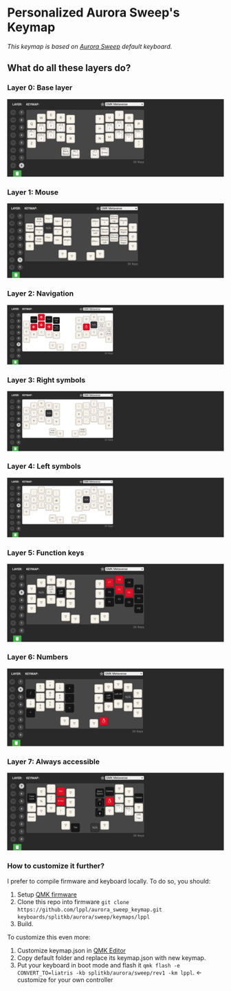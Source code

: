# Personalized Aurora Sweep's Keymap
_This keymap is based on [Aurora Sweep](https://github.com/qmk/qmk_firmware/tree/master/keyboards/splitkb/aurora/sweep/keymaps/default) default keyboard._

What do all these layers do?
----------------------------

### Layer 0: Base layer

![layer_0.png](img/layer_0.png)

### Layer 1: Mouse

![layer_1.png](img/layer_1.png)

### Layer 2: Navigation

![layer_2.png](img/layer_2.png)

### Layer 3: Right symbols

![layer_3.png](img/layer_3.png)

### Layer 4: Left symbols

![layer_4.png](img/layer_4.png)

### Layer 5: Function keys

![layer_5.png](img/layer_5.png)

### Layer 6: Numbers

![layer_6.png](img/layer_6.png)

### Layer 7: Always accessible

![layer_7.png](img/layer_7.png)

### How to customize it further?

I prefer to compile firmware and keyboard locally. To do so, you should:

1. Setup [QMK firmware](https://github.com/qmk/qmk_firmware)
2. Clone this repo into firmware `git clone https://github.com/lppl/aurora_sweep_keymap.git keyboards/splitkb/aurora/sweep/keymaps/lppl`
3. Build.
 
To customize this even more:
1. Customize keymap.json in [QMK Editor](https://config.qmk.fm/#/splitkb/aurora/sweep/rev1/LAYOUT_split_3x5_2)
2. Copy default folder and replace its keymap.json with new keymap.
3. Put your keyboard in boot mode and flash it `qmk flash -e CONVERT_TO=liatris -kb splitkb/aurora/sweep/rev1 -km lppl`. <- customize for your own controller
